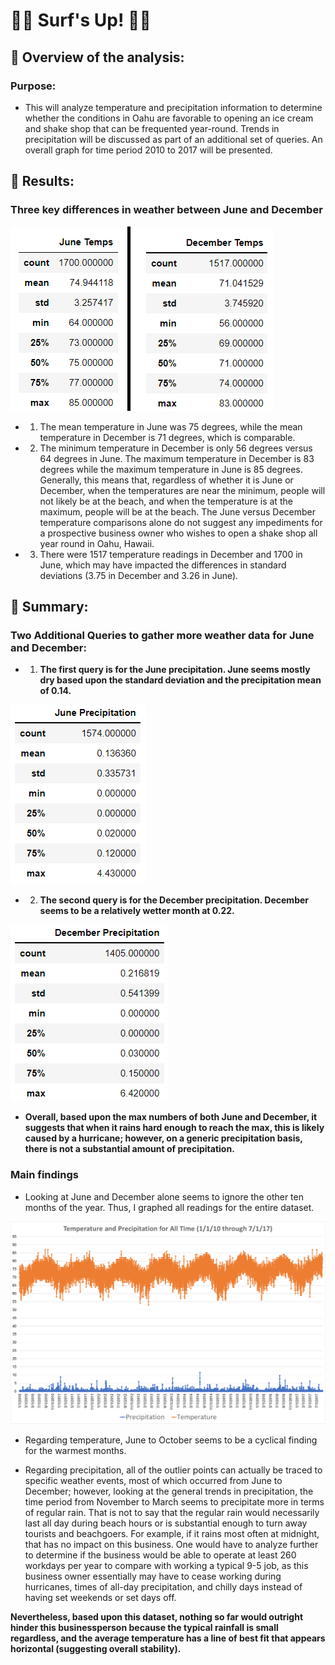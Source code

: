 # :swimming_man: Surf's Up!  :surfing_woman:

## :icecream: Overview of the analysis: 
### Purpose:
- This will analyze temperature and precipitation information to determine whether the conditions in Oahu are favorable to opening an ice cream and shake shop that can be frequented year-round.  Trends in precipitation will be discussed as part of an additional set of queries.  An overall graph for time period 2010 to 2017 will be presented.

## :ice_cream: Results: 
### Three key differences in weather between June and December 

![Temps_Combined](https://github.com/Super-Manda/surfs_up/blob/main/Images_%26_Extras/Temps_Combined.png) 

- 1.  The mean temperature in June was 75 degrees, while the mean temperature in December is 71 degrees, which is comparable. 
- 2.  The minimum temperature in December is only 56 degrees versus 64 degrees in June.  The maximum temperature in December is 83 degrees while the maximum temperature in June is 85 degrees.  Generally, this means that, regardless of whether it is June or December, when the temperatures are near the minimum, people will not likely be at the beach, and when the temperature is at the maximum, people will be at the beach.  The June versus December temperature comparisons alone do not suggest any impediments for a prospective business owner who wishes to open a shake shop all year round in Oahu, Hawaii.   
- 3.   There were 1517 temperature readings in December and 1700 in June, which may have impacted the differences in standard deviations (3.75 in December and 3.26 in June).

## :shaved_ice: Summary: 

### Two Additional Queries to gather more weather data for June and December:
-	1.  **The first query is for the June precipitation.  June seems mostly dry based upon the standard deviation and the precipitation mean of 0.14.**  

![June_Precipitation]( https://github.com/Super-Manda/surfs_up/blob/main/Images_%26_Extras/June_Precipitation.png)

-	2.  **The second query is for the December precipitation.  December seems to be a relatively wetter month at 0.22.**  

![December_Precipitation](https://github.com/Super-Manda/surfs_up/blob/main/Images_%26_Extras/December_Precipitation.png) 

-	**Overall, based upon the max numbers of both June and December, it suggests that when it rains hard enough to reach the max, this is likely caused by a hurricane; however, on a generic precipitation basis, there is not a substantial amount of precipitation.**  


### Main findings 
- Looking at June and December alone seems to ignore the other ten months of the year.  Thus, I graphed all readings for the entire dataset.  

![All_Time](https://github.com/Super-Manda/surfs_up/blob/main/Images_%26_Extras/Temp_Precipitation_All_Time.png)

- Regarding temperature, June to October seems to be a cyclical finding for the warmest months.  

- Regarding precipitation, all of the outlier points can actually be traced to specific weather events, most of which occurred from June to December; however, looking at the general trends in precipitation, the time period from November to March seems to precipitate more in terms of regular rain.  That is not to say that the regular rain would necessarily last all day during beach hours or is substantial enough to turn away tourists and beachgoers.  For example, if it rains most often at midnight, that has no impact on this business.  One would have to analyze further to determine if the business would be able to operate at least 260 workdays per year to compare with working a typical 9-5 job, as this business owner essentially may have to cease working during hurricanes, times of all-day precipitation, and chilly days instead of having set weekends or set days off.  

**Nevertheless, based upon this dataset, nothing so far would outright hinder this businessperson because the typical rainfall is small regardless, and the average temperature has a line of best fit that appears horizontal (suggesting overall stability).**
